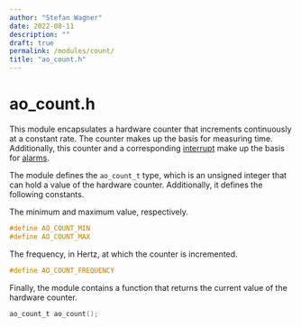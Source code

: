 ```yaml
---
author: "Stefan Wagner"
date: 2022-08-11
description: ""
draft: true
permalink: /modules/count/
title: "ao_count.h"
---
```


# ao_count.h

This module encapsulates a hardware counter that increments continuously at a constant rate. The counter makes up the basis for measuring time. Additionally, this counter and a corresponding [interrupt](ir-alarm.md) make up the basis for [alarms](alarm.md).

The module defines the `ao_count_t` type, which is an unsigned integer that can hold a value of the hardware counter. Additionally, it defines the following constants.

The minimum and maximum value, respectively.

```c
#define AO_COUNT_MIN
#define AO_COUNT_MAX
```

The frequency, in Hertz, at which the counter is incremented.

```c
#define AO_COUNT_FREQUENCY
```

Finally, the module contains a function that returns the current value of the hardware counter.

```c
ao_count_t ao_count();
```
